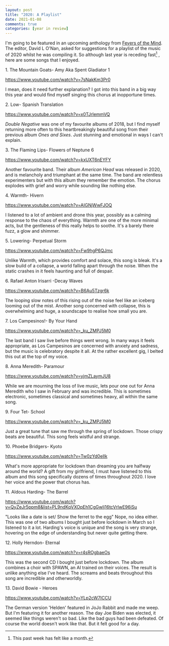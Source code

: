 ```yaml
---
layout: post
title: "2020: A Playlist"
date: 2021-01-08
comments: true
categories: [year in review]
---
```

I'm going to be featured in an upcoming anthology from [Fevers of the Mind](https://feversofthemind.wordpress.com/). The editor, David L O'Nan, asked for suggestions for a playlist of the music of 2020 whilst he was compiling it. So although last year is receding fast[^1] , here are some songs that I enjoyed.

1\. The Mountain Goats- Amy Aka Spent Gladiator 1

https://www.youtube.com/watch?v=7sNakKm3Pr0

I mean, does it need further explanation? I got into this band in a big way this year and would find myself singing this chorus at inopportune times.

2\. Low- Spanish Translation

https://www.youtube.com/watch?v=x0TJrlemmVQ

*Double Negative* was one of my favourite albums of 2018, but I find myself returning more often to this heartbreakingly beautiful song from their previous album *Ones and Sixes*.  Just stunning and emotional in ways I can't explain.

3\. The Flaming Lips- Flowers of Neptune 6

https://www.youtube.com/watch?v=kxUXT6nEYFY

Another favourite band. Their album *American Head* was released in 2020, and is melancholy and triumphant at the same time. The band are relentless experimenters but with this album they remember the emotion. The chorus explodes with grief and worry while sounding like nothing else.

4\. Warmth- Hivern

https://www.youtube.com/watch?v=AIGNjWwFJOQ

I listened to a lot of ambient and drone this year, possibly as a calming response to the chaos of everything. Warmth are one of the more minimal acts, but the gentleness of this really helps to soothe. It's a barely there fuzz, a glow and shimmer.

5\. Lowering- Perpetual Storm

https://www.youtube.com/watch?v=Fw9hgP6QJmc

Unlike Warmth, which provides comfort and solace, this song is bleak. It's a slow build of a collapse, a world falling apart through the noise. When the static crashes in it feels haunting and full of despair.

6\. Rafael Anton Irisarri -Decay Waves

https://www.youtube.com/watch?v=B6Au5Tzgr6k

The looping slow notes of this rising out of the noise feel like an iceberg looming out of the mist. Another song concerned with collapse, this is overwhelming and huge, a soundscape to realise how small you are.

7\. Los Campesinos!- By Your Hand

https://www.youtube.com/watch?v=_ku_ZMPJ5M0

The last band I saw live before things went wrong. In many ways it feels appropriate, as Los Campesinos are concerned with anxiety and sadness, but the music is celebratory despite it all. At the rather excellent gig, I belted this out at the top of my voice.

8\. Anna Meredith- Paramour

https://www.youtube.com/watch?v=yjmZLaymJU8

While we are mourning the loss of live music, lets pour one out for Anna Meredith who I saw in February and was incredible. This is sometimes electronic, sometimes classical and sometimes heavy, all within the same song.

9\. Four Tet- School

https://www.youtube.com/watch?v=_ku_ZMPJ5M0

Just a great tune that saw me through the spring of lockdown. Those crispy beats are beautiful. This song feels wistful and strange.

10\. Phoebe Bridgers- Kyoto

https://www.youtube.com/watch?v=Tw0zYd0eIlk

What's more appropriate for lockdown than dreaming you are halfway around the world? A gift from my girlfriend, I must have listened to this album and this song specifically dozens of times throughout 2020. I love her voice and the power that chorus has.

11\. Aldous Harding- The Barrel

https://www.youtube.com/watch?v=QyZeJr5ppm8&list=PL9ndKqVXOpEh1CgGwIj16tcVrlwE96iSu

"Looks like a date is set/ Show the ferret to the egg" Nope, no idea either. This was one of two albums I bought just before lockdown in March so I listened to it a lot. Harding's voice is unique and the song is very strange, hovering on the edge of understanding but never quite getting there.

12\. Holly Herndon- Eternal

https://www.youtube.com/watch?v=r4sROgbaeOs

This was the second CD I bought just before lockdown. The album combines a choir with SPAWN, an AI trained on their voices. The result is unlike anything else I've heard. The screams and beats throughout this song are incredible and otherworldly.

13\. David Bowie - Heroes

https://www.youtube.com/watch?v=YLp2cW7ICCU

The German version 'Helden' featured in JoJo Rabbit and made me weep. But I'm featuring it for another reason. The day Joe Biden was elected, it seemed like things weren't so bad. Like the bad guys had been defeated. Of course the world doesn't work like that. But it felt good for a day.

[^1]: This past week has felt like a month.
